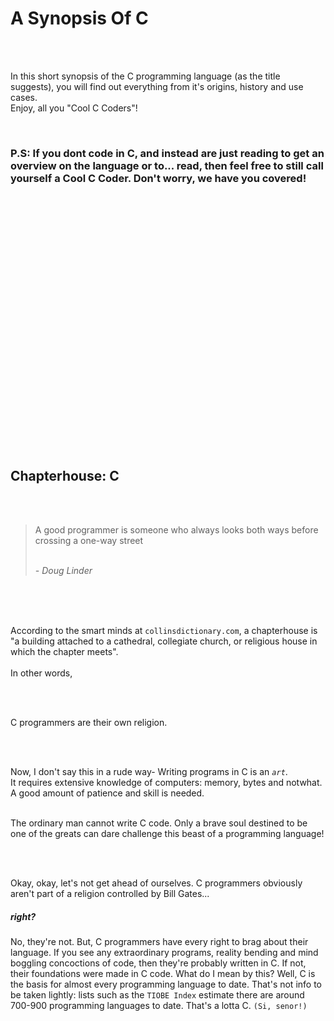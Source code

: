# A Synopsis Of C

<br />
<br />

In this short synopsis of the C programming language (as the title suggests), you will find out everything from it's origins, history and use cases. <br />
Enjoy, all you "Cool C Coders"!

<br />



<h3> P.S: If you dont code in C, and instead are just reading to get an overview on the language or to... read, then feel free to still call yourself a Cool C Coder. Don't worry, we have you covered! </h6>


<br />
<br />
<br />
<br />
<br />
<br />
<br />
<br />
<br />
<br />
<br />
<br />
<br />
<br />
<br />
<br />
<br />
<br />
<br />
<br />
<br />
<br />
<br />
<br />


## Chapterhouse: C

<br />
<br />

>A good programmer is someone who always looks both ways before crossing a one-way street <br /> <br />
>
>  *- Doug Linder*

<br />
<br />
<br />

According to the smart minds at `collinsdictionary.com`, a chapterhouse is "a building attached to a cathedral, collegiate church, or religious house in which the chapter meets". <br /> <br />
In other words,

<br />
<br />

C programmers are their own religion.

<br />
<br />

Now, I don't say this in a rude way- Writing programs in C is an *`art`*. <br />
It requires extensive knowledge of computers: memory, bytes and notwhat. A good amount of patience and skill is needed. <br /> <br >

The ordinary man cannot write C code. Only a brave soul destined to be one of the greats can dare challenge this beast of a programming language!


<br />
<br />

Okay, okay, let's not get ahead of ourselves. C programmers obviously aren't part of a religion controlled by Bill Gates... <h5> right? </h5>

No, they're not. But, C programmers have every right to brag about their language. If you see any extraordinary programs, reality bending and mind boggling concoctions of code, then they're probably written in C. 
If not, their foundations were made in C code. What do I mean by this? Well, C is the basis for almost every programming language to date. That's not info to be taken lightly: lists such as the `TIOBE Index` estimate there are around 700-900 programming languages to date. That's a lotta C. `(Si, senor!)`


